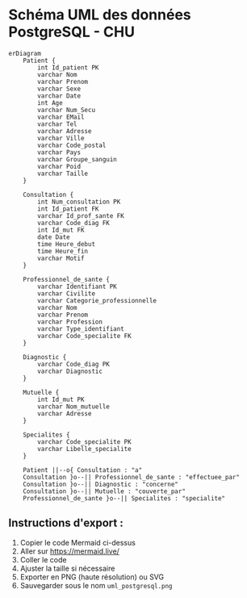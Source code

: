 # Schéma UML des données PostgreSQL - CHU

```mermaid
erDiagram
    Patient {
        int Id_patient PK
        varchar Nom
        varchar Prenom
        varchar Sexe
        varchar Date
        int Age
        varchar Num_Secu
        varchar EMail
        varchar Tel
        varchar Adresse
        varchar Ville
        varchar Code_postal
        varchar Pays
        varchar Groupe_sanguin
        varchar Poid
        varchar Taille
    }
    
    Consultation {
        int Num_consultation PK
        int Id_patient FK
        varchar Id_prof_sante FK
        varchar Code_diag FK
        int Id_mut FK
        date Date
        time Heure_debut
        time Heure_fin
        varchar Motif
    }
    
    Professionnel_de_sante {
        varchar Identifiant PK
        varchar Civilite
        varchar Categorie_professionnelle
        varchar Nom
        varchar Prenom
        varchar Profession
        varchar Type_identifiant
        varchar Code_specialite FK
    }
    
    Diagnostic {
        varchar Code_diag PK
        varchar Diagnostic
    }
    
    Mutuelle {
        int Id_mut PK
        varchar Nom_mutuelle
        varchar Adresse
    }
    
    Specialites {
        varchar Code_specialite PK
        varchar Libelle_specialite
    }

    Patient ||--o{ Consultation : "a"
    Consultation }o--|| Professionnel_de_sante : "effectuee_par"
    Consultation }o--|| Diagnostic : "concerne"
    Consultation }o--|| Mutuelle : "couverte_par"
    Professionnel_de_sante }o--|| Specialites : "specialite"
```

## Instructions d'export :
1. Copier le code Mermaid ci-dessus
2. Aller sur https://mermaid.live/
3. Coller le code
4. Ajuster la taille si nécessaire
5. Exporter en PNG (haute résolution) ou SVG
6. Sauvegarder sous le nom `uml_postgresql.png`